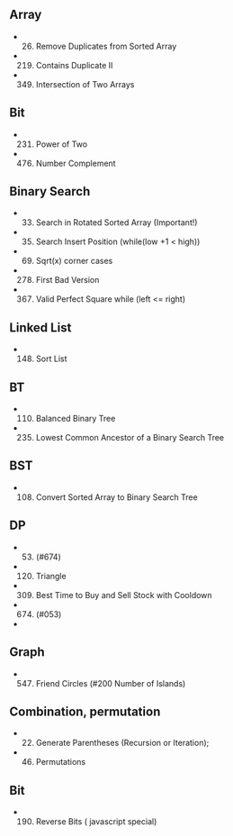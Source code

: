 ## Array 
  - 026. Remove Duplicates from Sorted Array
  - 219. Contains Duplicate II
  - 349. Intersection of Two Arrays

## Bit
  - 231. Power of Two
  - 476. Number Complement
  
## Binary Search
  - 033. Search in Rotated Sorted Array (Important!)
  - 035. Search Insert Position (while(low +1 < high))
  - 069. Sqrt(x)   corner cases
  - 278. First Bad Version
  - 367. Valid Perfect Square while (left <= right)

## Linked List
  - 148. Sort List

## BT
  - 110. Balanced Binary Tree
  - 235. Lowest Common Ancestor of a Binary Search Tree

## BST 
  - 108. Convert Sorted Array to Binary Search Tree

## DP
  - 053. (#674)
  - 120. Triangle
  - 309. Best Time to Buy and Sell Stock with Cooldown
  - 674. (#053)
  - 

## Graph
  - 547. Friend Circles   (#200 Number of Islands)

## Combination, permutation
  - 022. Generate Parentheses (Recursion or Iteration);
  - 046. Permutations

## Bit 
  - 190. Reverse Bits  ( javascript special)